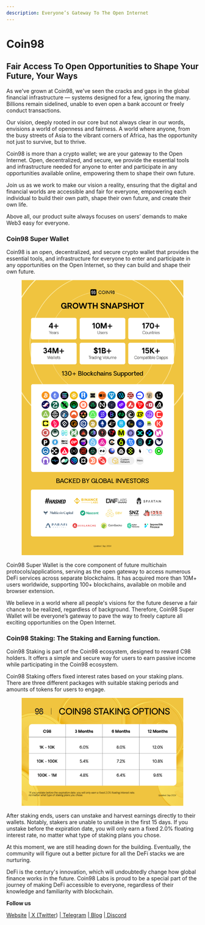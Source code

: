```yaml
---
description: Everyone’s Gateway To The Open Internet
---
```


# Coin98

## Fair Access To Open Opportunities to Shape Your Future, Your Ways

As we've grown at Coin98, we've seen the cracks and gaps in the global financial infrastructure — systems designed for a few, ignoring the many. Billions remain sidelined, unable to even open a bank account or freely conduct transactions.&#x20;

Our vision, deeply rooted in our core but not always clear in our words, envisions a world of openness and fairness. A world where anyone, from the busy streets of Asia to the vibrant corners of Africa, has the opportunity not just to survive, but to thrive.&#x20;

Coin98 is more than a crypto wallet; we are your gateway to the Open Internet. Open, decentralized, and secure, we provide the essential tools and infrastructure needed for anyone to enter and participate in any opportunities available online, empowering them to shape their own future.&#x20;

Join us as we work to make our vision a reality, ensuring that the digital and financial worlds are accessible and fair for everyone, empowering each individual to build their own path, shape their own future, and create their own life.&#x20;

Above all, our product suite always focuses on users’ demands to make Web3 easy for everyone.&#x20;

### Coin98 Super Wallet

Coin98 is an open, decentralized, and secure crypto wallet that provides the essential tools, and infrastructure for everyone to enter and participate in any opportunities on the Open Internet, so they can build and shape their own future.&#x20;

<figure><img src=".gitbook/assets/coin98-growth-snapshot-sep2024 (1).png" alt=""><figcaption></figcaption></figure>

Coin98 Super Wallet is the core component of future multichain protocols/applications, serving as the open gateway to access numerous DeFi services across separate blockchains. It has acquired more than 10M+ users worldwide, supporting 100+ blockchains, available on mobile and browser extension.

We believe in a world where all people's visions for the future deserve a fair chance to be realized, regardless of background. Therefore, Coin98 Super Wallet will be everyone’s gateway to pave the way to freely capture all exciting opportunities on the Open Internet.

### Coin98 Staking: The Staking and Earning function.

Coin98 Staking is part of the Coin98 ecosystem, designed to reward C98 holders. It offers a simple and secure way for users to earn passive income while participating in the Coin98 ecosystem.

Coin98 Staking offers fixed interest rates based on your staking plans. There are three different packages with suitable staking periods and amounts of tokens for users to engage.&#x20;

<figure><img src=".gitbook/assets/coin98-staking-options-sep2024.png" alt=""><figcaption></figcaption></figure>

After staking ends, users can unstake and harvest earnings directly to their wallets. Notably, stakers are unable to unstake in the first 15 days. If you unstake before the expiration date, you will only earn a fixed 2.0% floating interest rate, no matter what type of staking plans you chose.

At this moment, we are still heading down for the building. Eventually, the community will figure out a better picture for all the DeFi stacks we are nurturing.

DeFi is the century's innovation, which will undoubtedly change how global finance works in the future. Coin98 Labs is proud to be a special part of the journey of making DeFi accessible to everyone, regardless of their knowledge and familiarity with blockchain.

**Follow us**

[Website](https://coin98.com/) |[ X (Twitter](https://twitter.com/coin98\_labs)) |[ Telegram](https://t.me/coin98wallet) |[ Blog](https://blog.coin98.com/)  |[ ](https://blog.coin98.com/)[Discord](https://c98.link/discord)
